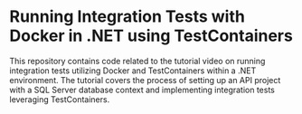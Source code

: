 # Running Integration Tests with Docker in .NET using TestContainers

This repository contains code related to the tutorial video on running integration tests utilizing Docker and TestContainers within a .NET environment. The tutorial covers the process of setting up an API project with a SQL Server database context and implementing integration tests leveraging TestContainers.

